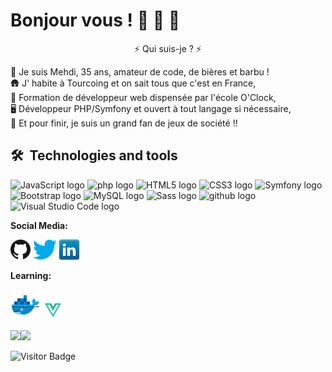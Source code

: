 # Bonjour vous ! 🧀 🍷 🥖

<p align="center"> ⚡️ Qui suis-je ? ⚡️<p/>
    
 💈 Je suis Mehdi, 35 ans, amateur de code, de bières et barbu ! <br/>
🛖 J' habite à Tourcoing et on sait tous que c'est en France, <br/>
🎒 Formation de développeur web dispensée par l'école O'Clock, <br/>
🖥️ Développeur PHP/Symfony et ouvert à tout langage si nécessaire, <br/>
🎲 Et pour finir, je suis un grand fan de jeux de société !!
    

## 🛠  Technologies and tools

<a name="learning-now"></a>

<img src="https://img.shields.io/badge/JavaScript-282C34?logo=javascript&logoColor=F7DF1E" alt="JavaScript logo" title="JavaScript" height="25" /> <img src="https://img.shields.io/badge/PHP-282C34?logo=php&logoColor=3178C6" alt="php logo" title="PHP" height="25" /> <img src="https://img.shields.io/badge/HTML5-282C34?logo=html5&logoColor=E34F26" alt="HTML5 logo" title="HTML5" height="25" /> <img src="https://img.shields.io/badge/CSS3-282C34?logo=css3&logoColor=1572B6" alt="CSS3 logo" title="CSS3" height="25" /> <img src="https://img.shields.io/badge/Symfony-282C34?logo=symfony&logoColor=3DDC84" alt="Symfony logo" title="Symfony" height="25" /> <img src="https://img.shields.io/badge/Bootstrap-282C34?logo=bootstrap&logoColor=61DAFB" alt="Bootstrap logo" title="Bootstrap" height="25" /> <img src="https://img.shields.io/badge/MySQL-282C34?logo=mysql&logoColor=764ABC" alt="MySQL logo" title="MySQL" height="25" /> <img src="https://img.shields.io/badge/Sass-282C34?logo=Sass&logoColor=4B32C3" alt="Sass logo" title="Sass" height="25" /> <img src="https://img.shields.io/badge/github-282C34?logo=github&logoColor=F05032" alt="github logo" title="github" height="25" /> <img src="https://img.shields.io/badge/VS%20Code-282C34?logo=visual-studio-code&logoColor=007ACC" alt="Visual Studio Code logo" title="Visual Studio Code" height="25" /> 
  
  **Social Media:**

[![GitHub](img/github.png)](https://github.com/Mehdimosteghanemi)
[![Twitter](img/twitter.png)](https://twitter.com/Mehdi_FDev)
[![LinkedIn](img/linkedin.png)](https://www.linkedin.com/in/mehdi-mosteghanemi/)
  
  **Learning:**

<a href="https://www.docker.com/" title="Docker"><img src="img/docker.png" /></a>
<a href="https://vuejs.org/" title="Vue.js"><img src="img/vuejs.png" /></a>

  
  <img align="left" src="https://github-readme-stats.vercel.app/api?username=Mehdimosteghanemi&show_icons=true&count_private=true&theme=gruvbox" />
<img src="https://github-readme-stats.vercel.app/api/top-langs/?username=Mehdimosteghanemi&layout=compact&count_private=true&theme=gruvbox" />

  
![Visitor Badge](https://visitor-badge.laobi.icu/badge?page_id=Mehdimosteghanemi.Mehdimosteghanemi)

